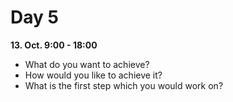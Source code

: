 Day 5
=====

**13. Oct. 9:00 - 18:00**


- What do you want to achieve?
- How would you like to achieve it?
- What is the first step which you would work on?
